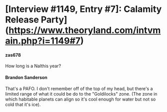 # [Interview #1149, Entry #7]: Calamity Release Party](https://www.theoryland.com/intvmain.php?i=1149#7)

#### zas678

How long is a Nalthis year?

#### Brandon Sanderson

That's a PAFO. I don't remember off of the top of my head, but there's a limited range of what it could be do to the "Goldilocks" zone. (The zone in which habitable planets can align so it's cool enough for water but not so cold that it's ice).

